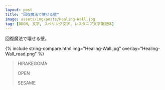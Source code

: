 ```yaml
---
layout: post
title: "回復魔法で壊せる壁"
image: assets/img/posts/Healing-Wall.jpg
tag: [DDON, 文字, スペリング文字, レスタニア文字筆記体]
---
```


回復魔法で壊せる壁。

{% include string-compare.html img="Healing-Wall.jpg" overlay="Healing-Wall_read.png" %}

> HIRAKEGOMA
>
> OPEN
>
> SESAME